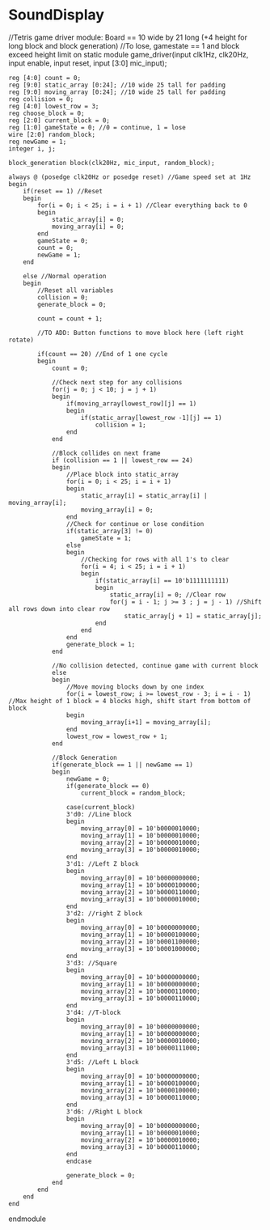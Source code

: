 # SoundDisplay

//Tetris game driver module: Board == 10 wide by 21 long (+4 height for long block and block generation)
//To lose, gamestate == 1 and block exceed height limit on static
module game_driver(input clk1Hz, clk20Hz, input enable, input reset, input [3:0] mic_input);

    reg [4:0] count = 0;
    reg [9:0] static_array [0:24]; //10 wide 25 tall for padding
    reg [9:0] moving_array [0:24]; //10 wide 25 tall for padding
    reg collision = 0;
    reg [4:0] lowest_row = 3;
    reg choose_block = 0;
    reg [2:0] current_block = 0;
    reg [1:0] gameState = 0; //0 = continue, 1 = lose
    wire [2:0] random_block;
    reg newGame = 1;
    integer i, j;
    
    block_generation block(clk20Hz, mic_input, random_block);
    
    always @ (posedge clk20Hz or posedge reset) //Game speed set at 1Hz
    begin
        if(reset == 1) //Reset
        begin
            for(i = 0; i < 25; i = i + 1) //Clear everything back to 0
            begin
                static_array[i] = 0;
                moving_array[i] = 0;
            end
            gameState = 0;
            count = 0;
            newGame = 1;
        end
        
        else //Normal operation
        begin
            //Reset all variables
            collision = 0;
            generate_block = 0;
            
            count = count + 1;

            //TO ADD: Button functions to move block here (left right rotate)
            
            if(count == 20) //End of 1 one cycle
            begin
                count = 0;
                
                //Check next step for any collisions
                for(j = 0; j < 10; j = j + 1)
                begin
                    if(moving_array[lowest_row][j] == 1)
                    begin
                        if(static_array[lowest_row -1][j] == 1)
                            collision = 1;
                    end
                end
                
                //Block collides on next frame
                if (collision == 1 || lowest_row == 24)
                begin
                    //Place block into static_array
                    for(i = 0; i < 25; i = i + 1)
                    begin
                        static_array[i] = static_array[i] | moving_array[i];
                        moving_array[i] = 0;
                    end
                    //Check for continue or lose condition
                    if(static_array[3] != 0)
                        gameState = 1;
                    else
                    begin
                        //Checking for rows with all 1's to clear
                        for(i = 4; i < 25; i = i + 1)
                        begin
                            if(static_array[i] == 10'b1111111111)
                            begin
                                static_array[i] = 0; //Clear row
                                for(j = i - 1; j >= 3 ; j = j - 1) //Shift all rows down into clear row
                                    static_array[j + 1] = static_array[j];
                            end
                        end
                    end
                    generate_block = 1; 
                end
                
                //No collision detected, continue game with current block
                else
                begin
                    //Move moving blocks down by one index
                    for(i = lowest_row; i >= lowest_row - 3; i = i - 1) //Max height of 1 block = 4 blocks high, shift start from bottom of block
                    begin
                        moving_array[i+1] = moving_array[i];
                    end
                    lowest_row = lowest_row + 1;
                end
                
                //Block Generation
                if(generate_block == 1 || newGame == 1)
                begin
                    newGame = 0;
                    if(generate_block == 0)
                        current_block = random_block;
                        
                    case(current_block)
                    3'd0: //Line block
                    begin 
                        moving_array[0] = 10'b0000010000;
                        moving_array[1] = 10'b0000010000;
                        moving_array[2] = 10'b0000010000;
                        moving_array[3] = 10'b0000010000; 
                    end
                    3'd1: //Left Z block
                    begin 
                        moving_array[0] = 10'b0000000000;
                        moving_array[1] = 10'b0000100000;
                        moving_array[2] = 10'b0000110000;
                        moving_array[3] = 10'b0000010000; 
                    end
                    3'd2: //right Z block
                    begin 
                        moving_array[0] = 10'b0000000000;
                        moving_array[1] = 10'b0000100000;
                        moving_array[2] = 10'b0001100000;
                        moving_array[3] = 10'b0001000000; 
                    end
                    3'd3: //Square
                    begin 
                        moving_array[0] = 10'b0000000000;
                        moving_array[1] = 10'b0000000000;
                        moving_array[2] = 10'b0000110000;
                        moving_array[3] = 10'b0000110000; 
                    end
                    3'd4: //T-block
                    begin 
                        moving_array[0] = 10'b0000000000;
                        moving_array[1] = 10'b0000000000;
                        moving_array[2] = 10'b0000010000;
                        moving_array[3] = 10'b0000111000; 
                    end
                    3'd5: //Left L block
                    begin 
                        moving_array[0] = 10'b0000000000;
                        moving_array[1] = 10'b0000100000;
                        moving_array[2] = 10'b0000100000;
                        moving_array[3] = 10'b0000110000; 
                    end
                    3'd6: //Right L block
                    begin 
                        moving_array[0] = 10'b0000000000;
                        moving_array[1] = 10'b0000010000;
                        moving_array[2] = 10'b0000010000;
                        moving_array[3] = 10'b0000110000; 
                    end
                    endcase
                    
                    generate_block = 0;
                end
            end
        end
    end
endmodule


